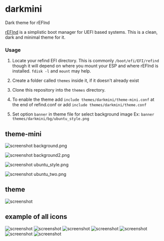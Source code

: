 # darkmini

Dark theme for rEFInd

[rEFInd](http://www.rodsbooks.com/refind/) is a simplistic boot manager for UEFI
based systems. This is a clean, dark and minimal theme for it.


### Usage

 1. Locate your refind EFI directory. This is commonly `/boot/efi/EFI/refind`
    though it will depend on where you mount your ESP and where rEFInd is
    installed. `fdisk -l` and `mount` may help.

 2. Create a folder called `themes` inside it, if it doesn't already exist

 3. Clone this repository into the `themes` directory.

 4. To enable the theme add `include themes/darkmini/theme-mini.conf` at the end of refind.conf or add `include themes/darkmini/theme.conf`
 5. Set option `banner` in theme file for select background image
    Ex: `banner themes/darkmini/bg/ubuntu_style.png  `

## theme-mini
![screenshot](screenshots/screenshot_001.png "screenshot")
background.png

![screenshot](screenshots/screenshot_002.png "screenshot")
background2.png

![screenshot](screenshots/screenshot_003.png "screenshot")
ubuntu_style.png

![screenshot](screenshots/screenshot_004.png "screenshot")
ubuntu_two.png

## theme
![screenshot](screenshots/screenshot_005.png "screenshot")

## example of all icons

![screenshot](screenshots/screenshot_006.png "screenshot")
![screenshot](screenshots/screenshot_007.png "screenshot")
![screenshot](screenshots/screenshot_008.png "screenshot")
![screenshot](screenshots/screenshot_009.png "screenshot")
![screenshot](screenshots/screenshot_010.png "screenshot")
![screenshot](screenshots/screenshot_011.png "screenshot")
![screenshot](screenshots/screenshot_012.png "screenshot")
